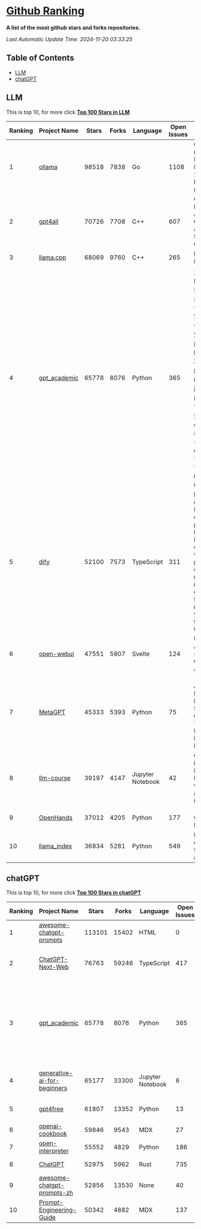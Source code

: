 [Github Ranking](./README.md)
==========

**A list of the most github stars and forks repositories.**

*Last Automatic Update Time: 2024-11-20 03:33:25*

## Table of Contents
 * [LLM](#LLM)
 * [chatGPT](#chatGPT)

## LLM

This is top 10, for more click **[Top 100 Stars in LLM](Top100/LLM.md)**

| Ranking | Project Name | Stars | Forks | Language | Open Issues | Description | Last Commit |
| ------- | ------------ | ----- | ----- | -------- | ----------- | ----------- | ----------- |
| 1 | [ollama](https://github.com/ollama/ollama) | 98518 | 7838 | Go | 1108 | Get up and running with Llama 3.2, Mistral, Gemma 2, and other large language models. | 2024-11-20T00:26:58Z |
| 2 | [gpt4all](https://github.com/nomic-ai/gpt4all) | 70726 | 7708 | C++ | 607 | GPT4All: Run Local LLMs on Any Device. Open-source and available for commercial use. | 2024-11-19T18:54:20Z |
| 3 | [llama.cpp](https://github.com/ggerganov/llama.cpp) | 68069 | 9760 | C++ | 265 | LLM inference in C/C++ | 2024-11-19T23:39:34Z |
| 4 | [gpt_academic](https://github.com/binary-husky/gpt_academic) | 65778 | 8076 | Python | 365 | 为GPT/GLM等LLM大语言模型提供实用化交互接口，特别优化论文阅读/润色/写作体验，模块化设计，支持自定义快捷按钮&函数插件，支持Python和C++等项目剖析&自译解功能，PDF/LaTex论文翻译&总结功能，支持并行问询多种LLM模型，支持chatglm3等本地模型。接入通义千问, deepseekcoder, 讯飞星火, 文心一言, llama2, rwkv, claude2, moss等。 | 2024-11-19T15:53:57Z |
| 5 | [dify](https://github.com/langgenius/dify) | 52100 | 7573 | TypeScript | 311 | Dify is an open-source LLM app development platform. Dify's intuitive interface combines AI workflow, RAG pipeline, agent capabilities, model management, observability features and more, letting you quickly go from prototype to production. | 2024-11-20T03:29:49Z |
| 6 | [open-webui](https://github.com/open-webui/open-webui) | 47551 | 5807 | Svelte | 124 | User-friendly AI Interface (Supports Ollama, OpenAI API, ...) | 2024-11-20T02:45:27Z |
| 7 | [MetaGPT](https://github.com/geekan/MetaGPT) | 45333 | 5393 | Python | 75 | 🌟 The Multi-Agent Framework: First AI Software Company, Towards Natural Language Programming | 2024-11-11T15:05:12Z |
| 8 | [llm-course](https://github.com/mlabonne/llm-course) | 39197 | 4147 | Jupyter Notebook | 42 | Course to get into Large Language Models (LLMs) with roadmaps and Colab notebooks. | 2024-07-28T22:17:43Z |
| 9 | [OpenHands](https://github.com/All-Hands-AI/OpenHands) | 37012 | 4205 | Python | 177 | 🙌 OpenHands: Code Less, Make More | 2024-11-19T23:14:12Z |
| 10 | [llama_index](https://github.com/run-llama/llama_index) | 36834 | 5281 | Python | 549 | LlamaIndex is a data framework for your LLM applications | 2024-11-20T03:23:45Z |


## chatGPT

This is top 10, for more click **[Top 100 Stars in chatGPT](Top100/chatGPT.md)**

| Ranking | Project Name | Stars | Forks | Language | Open Issues | Description | Last Commit |
| ------- | ------------ | ----- | ----- | -------- | ----------- | ----------- | ----------- |
| 1 | [awesome-chatgpt-prompts](https://github.com/f/awesome-chatgpt-prompts) | 113101 | 15402 | HTML | 0 | This repo includes ChatGPT prompt curation to use ChatGPT better. | 2024-11-11T11:38:53Z |
| 2 | [ChatGPT-Next-Web](https://github.com/ChatGPTNextWeb/ChatGPT-Next-Web) | 76763 | 59246 | TypeScript | 417 | A cross-platform ChatGPT/Gemini UI (Web / PWA / Linux / Win / MacOS). 一键拥有你自己的跨平台 ChatGPT/Gemini 应用。 | 2024-11-19T03:01:31Z |
| 3 | [gpt_academic](https://github.com/binary-husky/gpt_academic) | 65778 | 8076 | Python | 365 | 为GPT/GLM等LLM大语言模型提供实用化交互接口，特别优化论文阅读/润色/写作体验，模块化设计，支持自定义快捷按钮&函数插件，支持Python和C++等项目剖析&自译解功能，PDF/LaTex论文翻译&总结功能，支持并行问询多种LLM模型，支持chatglm3等本地模型。接入通义千问, deepseekcoder, 讯飞星火, 文心一言, llama2, rwkv, claude2, moss等。 | 2024-11-19T15:53:57Z |
| 4 | [generative-ai-for-beginners](https://github.com/microsoft/generative-ai-for-beginners) | 65177 | 33300 | Jupyter Notebook | 6 | 21 Lessons, Get Started Building with Generative AI  🔗 https://microsoft.github.io/generative-ai-for-beginners/ | 2024-11-19T13:45:50Z |
| 5 | [gpt4free](https://github.com/xtekky/gpt4free) | 61807 | 13352 | Python | 13 | The official gpt4free repository \| various collection of powerful language models | 2024-11-20T01:42:15Z |
| 6 | [openai-cookbook](https://github.com/openai/openai-cookbook) | 59846 | 9543 | MDX | 27 | Examples and guides for using the OpenAI API | 2024-11-19T23:57:10Z |
| 7 | [open-interpreter](https://github.com/OpenInterpreter/open-interpreter) | 55552 | 4829 | Python | 186 | A natural language interface for computers | 2024-11-18T20:14:48Z |
| 8 | [ChatGPT](https://github.com/lencx/ChatGPT) | 52975 | 5962 | Rust | 735 | 🔮 ChatGPT Desktop Application (Mac, Windows and Linux) | 2024-08-29T17:58:11Z |
| 9 | [awesome-chatgpt-prompts-zh](https://github.com/PlexPt/awesome-chatgpt-prompts-zh) | 52856 | 13530 | None | 40 | ChatGPT 中文调教指南。各种场景使用指南。学习怎么让它听你的话。 | 2024-07-30T11:43:23Z |
| 10 | [Prompt-Engineering-Guide](https://github.com/dair-ai/Prompt-Engineering-Guide) | 50342 | 4882 | MDX | 137 | 🐙 Guides, papers, lecture, notebooks and resources for prompt engineering | 2024-11-18T15:56:42Z |

